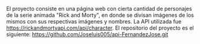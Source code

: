 El proyecto consiste en una página web con cierta cantidad de personajes de la serie animada "Rick and Morty", en donde se divisan imágenes de los mismos con sus respectivas imágenes y nombres.
La API utilizada fue https://rickandmortyapi.com/api/character.
El repositorio del proyecto es el siguiente: https://github.com/Joseluis005/api-FernandezJose.git

